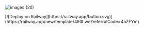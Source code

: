 ![images (20)](https://user-images.githubusercontent.com/102848810/161901020-39219b07-13c6-402f-866f-680c6cc45358.jpeg)
</p>
[![Deploy on Railway](https://railway.app/button.svg)](https://railway.app/new/template/490Lwe?referralCode=4aZFYm)






















